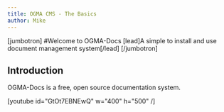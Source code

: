 ```yaml
---
title: OGMA CMS - The Basics
author: Mike
---
```

[jumbotron]
#Welcome to OGMA-Docs
[lead]A simple to install and use document management system[/lead]
[/jumbotron]

## Introduction

OGMA-Docs is a free, open source documentation system. 

[youtube id="GtOt7EBNEwQ" w="400" h="500" /]
